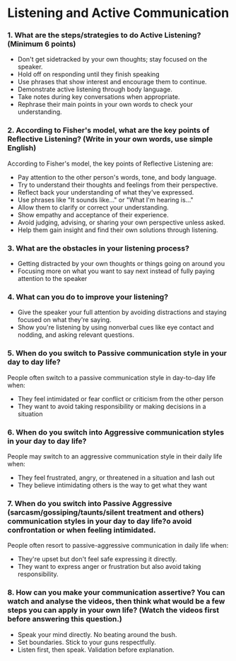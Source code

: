 # Listening and Active Communication

### 1. What are the steps/strategies to do Active Listening? (Minimum 6 points)

- Don't get sidetracked by your own thoughts; stay focused on the speaker.
- Hold off on responding until they finish speaking
- Use phrases that show interest and encourage them to continue.
- Demonstrate active listening through body language.
- Take notes during key conversations when appropriate.
- Rephrase their main points in your own words to check your understanding.

### 2. According to Fisher's model, what are the key points of Reflective Listening? (Write in your own words, use simple English)

According to Fisher's model, the key points of Reflective Listening are:

- Pay attention to the other person's words, tone, and body language.
- Try to understand their thoughts and feelings from their perspective.
- Reflect back your understanding of what they've expressed.
- Use phrases like "It sounds like..." or "What I'm hearing is..."
- Allow them to clarify or correct your understanding.
- Show empathy and acceptance of their experience.
- Avoid judging, advising, or sharing your own perspective unless asked.
- Help them gain insight and find their own solutions through listening.

### 3. What are the obstacles in your listening process?

- Getting distracted by your own thoughts or things going on around you
- Focusing more on what you want to say next instead of fully paying attention to the speaker

### 4. What can you do to improve your listening?

- Give the speaker your full attention by avoiding distractions and staying focused on what they're saying.
- Show you're listening by using nonverbal cues like eye contact and nodding, and asking relevant questions.

### 5. When do you switch to Passive communication style in your day to day life?

People often switch to a passive communication style in day-to-day life when:

- They feel intimidated or fear conflict or criticism from the other person
- They want to avoid taking responsibility or making decisions in a situation

### 6. When do you switch into Aggressive communication styles in your day to day life?

People may switch to an aggressive communication style in their daily life when:

- They feel frustrated, angry, or threatened in a situation and lash out
- They believe intimidating others is the way to get what they want

### 7. When do you switch into Passive Aggressive (sarcasm/gossiping/taunts/silent treatment and others) communication styles in your day to day life?o avoid confrontation or when feeling intimidated.

People often resort to passive-aggressive communication in daily life when:

- They're upset but don't feel safe expressing it directly.
- They want to express anger or frustration but also avoid taking responsibility.

### 8. How can you make your communication assertive? You can watch and analyse the videos, then think what would be a few steps you can apply in your own life? (Watch the videos first before answering this question.)

- Speak your mind directly. No beating around the bush.
- Set boundaries. Stick to your guns respectfully.
- Listen first, then speak. Validation before explanation.